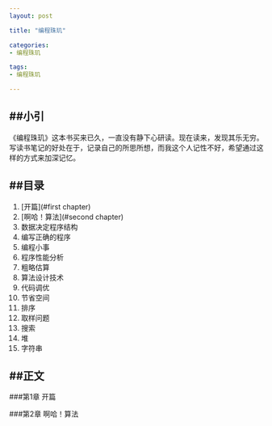 ```yaml
---
layout: post

title: "编程珠玑"

categories:
- 编程珠玑

tags:
- 编程珠玑

---
```


##小引
---
《编程珠玑》这本书买来已久，一直没有静下心研读。现在读来，发现其乐无穷。写读书笔记的好处在于，记录自己的所思所想，而我这个人记性不好，希望通过这样的方式来加深记忆。

##目录
---
1. [开篇](#first chapter)
2. [啊哈！算法](#second chapter)
3. 数据决定程序结构
4. 编写正确的程序
5. 编程小事
6. 程序性能分析
7. 粗略估算
8. 算法设计技术
9. 代码调优
10. 节省空间
11. 排序
12. 取样问题
13. 搜索
14. 堆
15. 字符串

##正文
---
<a id="first chapter" name="first chapter"></a>
###第1章 开篇

<a id="second chapter" name="second chapter"></a>
###第2章 啊哈！算法
